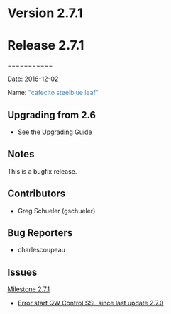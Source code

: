 # Version 2.7.1



# Release 2.7.1
===========

Date: 2016-12-02

Name: <span style="color: SteelBlue"><span class="glyphicon glyphicon-leaf"></span> "cafecito steelblue leaf"</span>

## Upgrading from 2.6

* See the [Upgrading Guide](/upgrading/upgrading.md)

## Notes

This is a bugfix release.

## Contributors

* Greg Schueler (gschueler)

## Bug Reporters

* charlescoupeau

## Issues

[Milestone 2.7.1](https://api.github.com/repos/qwcontrol/qwcontrol/milestones/49)

* [Error start QW Control SSL since last update 2.7.0](https://github.com/qwcontrol/qwcontrol/issues/2217)
